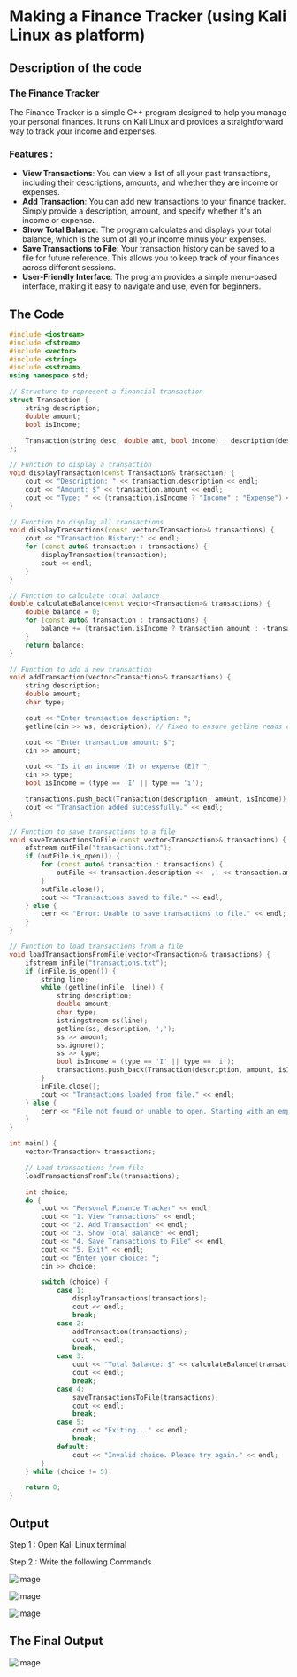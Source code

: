 # Making a Finance Tracker (using Kali Linux as platform)

## Description of the code

### The Finance Tracker
The Finance Tracker is a simple C++ program designed to help you manage your personal finances. It runs on Kali Linux and provides a straightforward way to track your income and expenses.

### Features :
- **View Transactions**: You can view a list of all your past transactions, including their descriptions, amounts, and whether they are income or expenses.
- **Add Transaction**: You can add new transactions to your finance tracker. Simply provide a description, amount, and specify whether it's an income or expense.
- **Show Total Balance**: The program calculates and displays your total balance, which is the sum of all your income minus your expenses.
- **Save Transactions to File**: Your transaction history can be saved to a file for future reference. This allows you to keep track of your finances across different sessions.
- **User-Friendly Interface**: The program provides a simple menu-based interface, making it easy to navigate and use, even for beginners.



## The Code

```C++
#include <iostream>
#include <fstream>
#include <vector>
#include <string>
#include <sstream>
using namespace std;

// Structure to represent a financial transaction
struct Transaction {
    string description;
    double amount;
    bool isIncome;

    Transaction(string desc, double amt, bool income) : description(desc), amount(amt), isIncome(income) {}
};

// Function to display a transaction
void displayTransaction(const Transaction& transaction) {
    cout << "Description: " << transaction.description << endl;
    cout << "Amount: $" << transaction.amount << endl;
    cout << "Type: " << (transaction.isIncome ? "Income" : "Expense") << endl;
}

// Function to display all transactions
void displayTransactions(const vector<Transaction>& transactions) {
    cout << "Transaction History:" << endl;
    for (const auto& transaction : transactions) {
        displayTransaction(transaction);
        cout << endl;
    }
}

// Function to calculate total balance
double calculateBalance(const vector<Transaction>& transactions) {
    double balance = 0;
    for (const auto& transaction : transactions) {
        balance += (transaction.isIncome ? transaction.amount : -transaction.amount);
    }
    return balance;
}

// Function to add a new transaction
void addTransaction(vector<Transaction>& transactions) {
    string description;
    double amount;
    char type;

    cout << "Enter transaction description: ";
    getline(cin >> ws, description); // Fixed to ensure getline reads correctly after cin

    cout << "Enter transaction amount: $";
    cin >> amount;

    cout << "Is it an income (I) or expense (E)? ";
    cin >> type;
    bool isIncome = (type == 'I' || type == 'i');

    transactions.push_back(Transaction(description, amount, isIncome));
    cout << "Transaction added successfully." << endl;
}

// Function to save transactions to a file
void saveTransactionsToFile(const vector<Transaction>& transactions) {
    ofstream outFile("transactions.txt");
    if (outFile.is_open()) {
        for (const auto& transaction : transactions) {
            outFile << transaction.description << ',' << transaction.amount << ',' << (transaction.isIncome ? 'I' : 'E') << endl;
        }
        outFile.close();
        cout << "Transactions saved to file." << endl;
    } else {
        cerr << "Error: Unable to save transactions to file." << endl;
    }
}

// Function to load transactions from a file
void loadTransactionsFromFile(vector<Transaction>& transactions) {
    ifstream inFile("transactions.txt");
    if (inFile.is_open()) {
        string line;
        while (getline(inFile, line)) {
            string description;
            double amount;
            char type;
            istringstream ss(line);
            getline(ss, description, ',');
            ss >> amount;
            ss.ignore();
            ss >> type;
            bool isIncome = (type == 'I' || type == 'i');
            transactions.push_back(Transaction(description, amount, isIncome));
        }
        inFile.close();
        cout << "Transactions loaded from file." << endl;
    } else {
        cerr << "File not found or unable to open. Starting with an empty transaction list." << endl;
    }
}

int main() {
    vector<Transaction> transactions;

    // Load transactions from file
    loadTransactionsFromFile(transactions);

    int choice;
    do {
        cout << "Personal Finance Tracker" << endl;
        cout << "1. View Transactions" << endl;
        cout << "2. Add Transaction" << endl;
        cout << "3. Show Total Balance" << endl;
        cout << "4. Save Transactions to File" << endl;
        cout << "5. Exit" << endl;
        cout << "Enter your choice: ";
        cin >> choice;

        switch (choice) {
            case 1:
                displayTransactions(transactions);
                cout << endl;
                break;
            case 2:
                addTransaction(transactions);
                cout << endl;
                break;
            case 3:
                cout << "Total Balance: $" << calculateBalance(transactions) << endl;
                cout << endl;
                break;
            case 4:
                saveTransactionsToFile(transactions);
                cout << endl;
                break;
            case 5:
                cout << "Exiting..." << endl;
                break;
            default:
                cout << "Invalid choice. Please try again." << endl;
        }
    } while (choice != 5);

    return 0;
}

```

## Output

Step 1 : Open Kali Linux terminal

Step 2 : Write the following Commands


![image](https://github.com/Shantanu2911/Sem-2-Practical/assets/143939657/143a983d-4865-4fba-a23a-a233ebd32658)

![image](https://github.com/Shantanu2911/Sem-2-Practical/assets/143939657/085e3f4e-4dc9-4a9a-96bd-61dba2829951)

![image](https://github.com/Shantanu2911/Sem-2-Practical/assets/143939657/9067a218-e6cb-4a1b-b009-d24dc4f3b816)

## The Final Output 

![image](https://github.com/Shantanu2911/Sem-2-Practical/assets/143939657/6c69ac49-d25c-455e-951f-ae3568bf4f2d)

